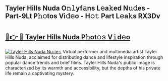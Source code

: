 ## Tayler Hills Nuda O𝚗𝚕yf𝚊ns L𝚎a𝚔ed N𝚞𝚍es - Part-9Lt P𝚑𝚘tos Vi𝚍𝚎o - H𝚘𝚝 Part L𝚎a𝚔s RX3Dv

# <h2><a href="http://kf823a.oniu.top/?m=Tayler+Hills+Nuda">🔗👉 🔴 Tayler Hills Nuda P𝚑ot𝚘𝚜 V𝚒d𝚎o</a></h2>

[![Tayler Hills Nuda Nu𝚍e𝚜](https://i.imgur.com/0qMVB7G.gif)](http://kf823a.oniu.top/?m=Tayler+Hills+Nuda)
Virtual performer and multimedia artist Tayler Hills Nuda, acclaimed for distributing dance and lifestyle inspiration through popular dance trends and brief films. Tayler Hills Nuda's public image is characterized by its warmth and accessibility, but the depths of his private life remain a captivating mystery.  

